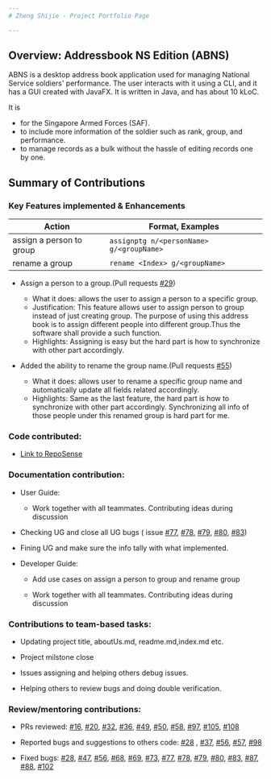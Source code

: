 ```yaml
---
# Zheng Shijie - Project Portfolio Page

---
```


## Overview: Addressbook NS Edition (ABNS)

ABNS is a desktop address book application used for managing National Service soldiers' performance. The user interacts with it using a CLI, and it has a GUI created with JavaFX. It is written in Java, and has about 10 kLoC.

It is 

* for the Singapore Armed Forces (SAF).
* to include more information of the soldier such as rank, group, and performance.
* to manage records as a bulk without the hassle of editing records one by one.

## Summary of Contributions

### Key Features implemented & Enhancements 

|Action|Format, Examples|
|--------|----------|
| assign a person to group | ```assignptg n/<personName> g/<groupName>``` |
| rename a group | ```rename <Index> g/<groupName>``` |

* Assign a person  to a group.(Pull requests [\#29](https://github.com/AY2021S2-TIC4002-F18-3/tp2/pull/29))

  * What it does: allows the user to assign a person to a specific group. 
  * Justification: This feature allows user to assign person to group instead of just creating group. The purpose of using this address book is to assign different people into different group.Thus the software shall provide a such function.
  * Highlights: Assigning is easy but the hard part is how to synchronize with other part accordingly. 

* Added the ability to rename the group name.(Pull requests [\#55](https://github.com/AY2021S2-TIC4002-F18-3/tp2/pull/55))
  * What it does: allows user to rename a specific group name and automatically update all fields related accordingly.
  * Highlights: Same as the last feature, the hard part is how to synchronize with other part accordingly. Synchronizing all info of those people under this renamed group is hard part for me. 
 

### Code contributed: 

* [Link to RepoSense](https://nus-tic4002-ay2021s2.github.io/tp-dashboard/?search=&sort=groupTitle&sortWithin=title&timeframe=commit&mergegroup=&groupSelect=groupByRepos&breakdown=true&checkedFileTypes=docs~functional-code~test-code~other&since=&tabOpen=true&tabType=authorship&tabAuthor=ZhengShijieNUS&tabRepo=AY2021S2-TIC4002-F18-3%2Ftp2%5Bmaster%5D&authorshipIsMergeGroup=false&authorshipFileTypes=docs~functional-code~test-code)


### Documentation contribution:

* User Guide:

  * Work together with all teammates. Contributing ideas during discussion

 * Checking UG and close all UG bugs ( issue [#77](https://github.com/AY2021S2-TIC4002-F18-3/tp2/issues/77), [#78](https://github.com/AY2021S2-TIC4002-F18-3/tp2/issues/78), [#79](https://github.com/AY2021S2-TIC4002-F18-3/tp2/issues/79), [#80](https://github.com/AY2021S2-TIC4002-F18-3/tp2/issues/80), [#83](https://github.com/AY2021S2-TIC4002-F18-3/tp2/issues/83))

 * Fining UG and make sure the info tally with what implemented.
  
* Developer Guide: 

  * Add use cases on assign a person to group and rename group

  * Work together with all teammates. Contributing ideas during discussion 


### Contributions to team-based tasks:

 * Updating project title, aboutUs.md, readme.md,index.md etc. 

 * Project milstone close

 * Issues assigning and helping others debug issues. 

 * Helping others to review bugs and doing double verification. 


### Review/mentoring contributions:
 
* PRs reviewed: [#16](https://github.com/AY2021S2-TIC4002-F18-3/tp2/pull/16),  [#20](https://github.com/AY2021S2-TIC4002-F18-3/tp2/pull/20), [#32](https://github.com/AY2021S2-TIC4002-F18-3/tp2/pull/32), [#36](https://github.com/AY2021S2-TIC4002-F18-3/tp2/pull/36), [#49](https://github.com/AY2021S2-TIC4002-F18-3/tp2/pull/49), [#50](https://github.com/AY2021S2-TIC4002-F18-3/tp2/pull/50), [#58](https://github.com/AY2021S2-TIC4002-F18-3/tp2/pull/58), [#97](https://github.com/AY2021S2-TIC4002-F18-3/tp2/pull/97), [#105](https://github.com/AY2021S2-TIC4002-F18-3/tp2/pull/105), [#108](https://github.com/AY2021S2-TIC4002-F18-3/tp2/pull/108)

* Reported bugs and suggestions to others code: [#28](https://github.com/AY2021S2-TIC4002-F18-3/tp2/issues/28) , [#37](https://github.com/AY2021S2-TIC4002-F18-3/tp2/issues/37), [#56](https://github.com/AY2021S2-TIC4002-F18-3/tp2/issues/56), [#57](https://github.com/AY2021S2-TIC4002-F18-3/tp2/issues/57), [#98](https://github.com/AY2021S2-TIC4002-F18-3/tp2/issues/98)

* Fixed bugs: [#28](https://github.com/AY2021S2-TIC4002-F18-3/tp2/issues/28), [#47](https://github.com/AY2021S2-TIC4002-F18-3/tp2/issues/47), [#56](https://github.com/AY2021S2-TIC4002-F18-3/tp2/issues/56), [#68](https://github.com/AY2021S2-TIC4002-F18-3/tp2/issues/68), [#69](https://github.com/AY2021S2-TIC4002-F18-3/tp2/issues/69), [#73](https://github.com/AY2021S2-TIC4002-F18-3/tp2/issues/73), [#77](https://github.com/AY2021S2-TIC4002-F18-3/tp2/issues/77), [#78](https://github.com/AY2021S2-TIC4002-F18-3/tp2/issues/78), [#79](https://github.com/AY2021S2-TIC4002-F18-3/tp2/issues/79), [#80](https://github.com/AY2021S2-TIC4002-F18-3/tp2/issues/80), [#83](https://github.com/AY2021S2-TIC4002-F18-3/tp2/issues/83), [#87](https://github.com/AY2021S2-TIC4002-F18-3/tp2/issues/87), [#88](https://github.com/AY2021S2-TIC4002-F18-3/tp2/issues/88), [#102](https://github.com/AY2021S2-TIC4002-F18-3/tp2/issues/102)

